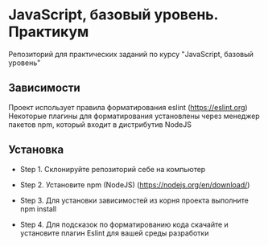 # JavaScript, базовый уровень. Практикум
Репозиторий для практических заданий по курсу "JavaScript, базовый уровень"

## Зависимости
Проект использует правила форматирования eslint (https://eslint.org)
Некоторые плагины для форматирования установлены через менеджер пакетов npm, который входит в дистрибутив NodeJS
 
## Установка

- Step 1. Склонируйте репозиторий себе на компьютер

- Step 2. Установите npm (NodeJS) (https://nodejs.org/en/download/)

- Step 3. Для установки зависимостей из корня проекта выполните npm install

- Step 4. Для подсказок по форматированию кода скачайте и установите плагин Eslint для вашей среды разработки
